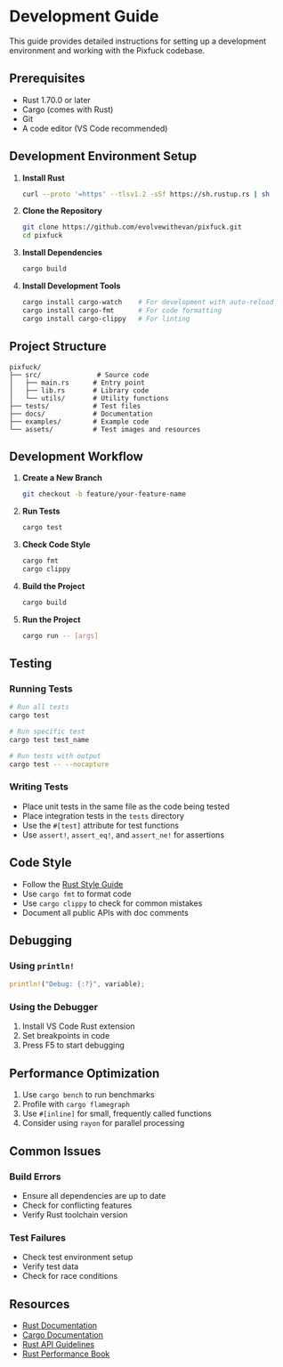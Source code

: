 # Development Guide

This guide provides detailed instructions for setting up a development environment and working with the Pixfuck codebase.

## Prerequisites

- Rust 1.70.0 or later
- Cargo (comes with Rust)
- Git
- A code editor (VS Code recommended)

## Development Environment Setup

1. **Install Rust**
   ```bash
   curl --proto '=https' --tlsv1.2 -sSf https://sh.rustup.rs | sh
   ```

2. **Clone the Repository**
   ```bash
   git clone https://github.com/evolvewithevan/pixfuck.git
   cd pixfuck
   ```

3. **Install Dependencies**
   ```bash
   cargo build
   ```

4. **Install Development Tools**
   ```bash
   cargo install cargo-watch    # For development with auto-reload
   cargo install cargo-fmt      # For code formatting
   cargo install cargo-clippy   # For linting
   ```

## Project Structure

```
pixfuck/
├── src/              # Source code
│   ├── main.rs      # Entry point
│   ├── lib.rs       # Library code
│   └── utils/       # Utility functions
├── tests/           # Test files
├── docs/            # Documentation
├── examples/        # Example code
└── assets/          # Test images and resources
```

## Development Workflow

1. **Create a New Branch**
   ```bash
   git checkout -b feature/your-feature-name
   ```

2. **Run Tests**
   ```bash
   cargo test
   ```

3. **Check Code Style**
   ```bash
   cargo fmt
   cargo clippy
   ```

4. **Build the Project**
   ```bash
   cargo build
   ```

5. **Run the Project**
   ```bash
   cargo run -- [args]
   ```

## Testing

### Running Tests
```bash
# Run all tests
cargo test

# Run specific test
cargo test test_name

# Run tests with output
cargo test -- --nocapture
```

### Writing Tests
- Place unit tests in the same file as the code being tested
- Place integration tests in the `tests` directory
- Use the `#[test]` attribute for test functions
- Use `assert!`, `assert_eq!`, and `assert_ne!` for assertions

## Code Style

- Follow the [Rust Style Guide](https://doc.rust-lang.org/1.0.0/style/style/naming/README.html)
- Use `cargo fmt` to format code
- Use `cargo clippy` to check for common mistakes
- Document all public APIs with doc comments

## Debugging

### Using `println!`
```rust
println!("Debug: {:?}", variable);
```

### Using the Debugger
1. Install VS Code Rust extension
2. Set breakpoints in code
3. Press F5 to start debugging

## Performance Optimization

1. Use `cargo bench` to run benchmarks
2. Profile with `cargo flamegraph`
3. Use `#[inline]` for small, frequently called functions
4. Consider using `rayon` for parallel processing

## Common Issues

### Build Errors
- Ensure all dependencies are up to date
- Check for conflicting features
- Verify Rust toolchain version

### Test Failures
- Check test environment setup
- Verify test data
- Check for race conditions

## Resources

- [Rust Documentation](https://doc.rust-lang.org/book/)
- [Cargo Documentation](https://doc.rust-lang.org/cargo/)
- [Rust API Guidelines](https://rust-lang.github.io/api-guidelines/)
- [Rust Performance Book](https://nnethercote.github.io/perf-book/) 